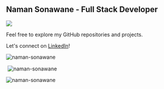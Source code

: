 ## Naman Sonawane - Full Stack Developer
<p align="left">
  <a href="https://skillicons.dev">
    <img src="https://skillicons.dev/icons?i=python,flask,java,js,ts,electron,react,vite,html,css,tailwind,figma&theme=dark&perline=6" />
  </a>
</p>

Feel free to explore my GitHub repositories and projects.
<p>Let's connect on <a href="https://www.linkedin.com/in/naman-sonawane/">LinkedIn</a>!</p>

<p><img src="https://github-readme-stats.vercel.app/api/top-langs?username=naman-sonawane&show_icons=true&locale=en&layout=compact&theme=${{ github.event_name == 'schedule' && github.run_number % 2 == 0 ? 'dark' : 'light' }}" alt="naman-sonawane" /></p>
<p>&nbsp;<img align="center" src="https://github-readme-stats.vercel.app/api?username=naman-sonawane&show_icons=true&locale=en&theme=dark" alt="naman-sonawane" /></p>
<p><img align="center" src="https://github-readme-streak-stats.herokuapp.com/?user=naman-sonawane&theme=dark" alt="naman-sonawane" /></p>
